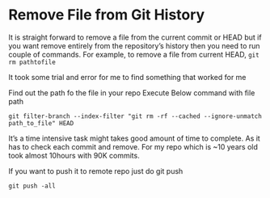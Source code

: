 # Remove File from Git History

It is straight forward to remove a file from the current commit or HEAD but if you want remove entirely from the repository’s history then you need to run couple of commands. For example, to remove a file from current HEAD, `git rm pathtofile`

It took some trial and error for me to find something that worked for me

Find out the path fo the file in your repo
Execute Below command with file path

    git filter-branch --index-filter "git rm -rf --cached --ignore-unmatch path_to_file" HEAD

It’s a time intensive task might takes good amount of time to complete. As it has to check each commit and remove. For my repo which is ~10 years old took almost 10hours with 90K commits.

If you want to push it to remote repo just do git push

    git push -all